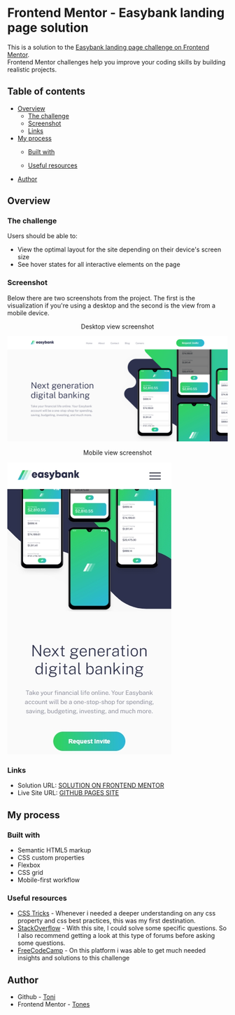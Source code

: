 # Frontend Mentor - Easybank landing page solution

This is a solution to the [Easybank landing page challenge on Frontend Mentor](https://www.frontendmentor.io/challenges/easybank-landing-page-WaUhkoDN).  
Frontend Mentor challenges help you improve your coding skills by building realistic projects.
## Table of contents

- [Overview](#overview)
  - [The challenge](#the-challenge)
  - [Screenshot](#screenshot)
  - [Links](#links)
- [My process](#my-process)
  - [Built with](#built-with)

  - [Useful resources](#useful-resources)
- [Author](#author)


## Overview

### The challenge

Users should be able to:

- View the optimal layout for the site depending on their device's screen size
- See hover states for all interactive elements on the page

### Screenshot

Below there are two screenshots from the project. The first is the visualization if you're using a desktop and the second is the view from a mobile device.

<center>Desktop view screenshot</center>

![](screenshots/desktop.png)



<center>Mobile view screenshot</center>

![](screenshots/mobile.jpg)



### Links

- Solution URL: [SOLUTION ON FRONTEND MENTOR](https://www.frontendmentor.io/solutions/responsive-landing-page-built-using-scss-flexbox-and-css-grid-tyrnhpTYA)
- Live Site URL: [GITHUB PAGES SITE](https://toni-21.github.io/easy-bank/)

## My process

### Built with

- Semantic HTML5 markup
- CSS custom properties
- Flexbox
- CSS grid
- Mobile-first workflow


### Useful resources

- [CSS Tricks](https://css-tricks.com/) - Whenever i needed a deeper understanding on any css property and css best practices, this was my first destination.
- [StackOverflow](https://stackoverflow.com/) - With this site, I could solve some specific questions. So I also recommend getting a look at this type of forums before asking some questions.
- [FreeCodeCamp](https://www.freecodecamp.org/) - On this platform i was able to get much needed insights and solutions to this challenge

## Author

- Github - [Toni](https://github.com/toni-21/)
- Frontend Mentor - [Tones](https://www.frontendmentor.io/profile/toni-21)
